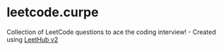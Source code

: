 # leetcode.curpe
Collection of LeetCode questions to ace the coding interview! - Created using [LeetHub v2](https://github.com/arunbhardwaj/LeetHub-2.0)
